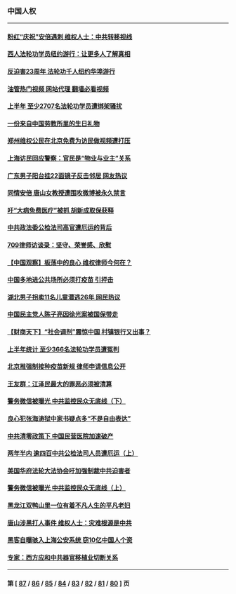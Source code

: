 ### 中国人权
---
#### [粉红“庆祝”安倍遇刺 维权人士：中共转移视线](../../pages/ncid278/n13778704.md?07120845) 
#### [西人法轮功学员纽约游行：让更多人了解真相](../../pages/ncid278/n13778030.md?07120845) 
#### [反迫害23周年 法轮功千人纽约华埠游行](../../pages/ncid278/n13777927.md?07120845) 
#### [油管热门视频 网站代理 翻墙必看视频](http://209.222.30.114:81/youtube.html?07120845)
#### [上半年 至少2707名法轮功学员遭绑架骚扰](../../pages/ncid278/n13776397.md?07120845) 
#### [一份来自中国劳教所里的生日礼物](../../pages/ncid278/n13777122.md?07120845) 
#### [郑州维权公民在北京免费为访民做视频遭打压](../../pages/ncid278/n13777238.md?07120845) 
#### [上海访民回应警察：官民是“物业与业主”关系](../../pages/ncid278/n13777046.md?07120845) 
#### [广东男子阳台挂22面镜子反击邻居 网友热议](../../pages/ncid278/n13777031.md?07120845) 
#### [同情安倍 唐山女教授遭围攻微博被永久禁言](../../pages/ncid278/n13776964.md?07120845) 
#### [吁“大病免费医疗”被抓  胡新成取保获释](../../pages/ncid278/n13776806.md?07120845) 
#### [中共政法委公检法司高官遭厄运的背后](../../pages/ncid278/n13774880.md?07120845) 
#### [709律师访谈录：坚守、荣誉感、欣慰](../../pages/ncid278/n13776376.md?07120845) 
#### [【中国观察】板荡中的良心 维权律师今何在？](../../pages/ncid278/n13775584.md?07120845) 
#### [中国多地进公共场所必须打疫苗 引抨击](../../pages/ncid278/n13776384.md?07120845) 
#### [湖北男子拐卖11名儿童潜逃26年 网民热议](../../pages/ncid278/n13776304.md?07120845) 
#### [中国民主党人陈子亮因徐光案被国保带走](../../pages/ncid278/n13776286.md?07120845) 
#### [【财商天下】“社会调剂”震惊中国 村镇银行又出事？](../../pages/ncid278/n13775860.md?07120845) 
#### [上半年统计 至少366名法轮功学员遭冤判](../../pages/ncid278/n13775603.md?07120845) 
#### [北京推强制接种疫苗新规 律师申请信息公开](../../pages/ncid278/n13775519.md?07120845) 
#### [王友群：江泽民最大的罪恶必须被清算](../../pages/ncid278/n13775167.md?07120845) 
#### [警务微信被曝光 中共监控民众无底线（下）](../../pages/ncid278/n13774421.md?07120845) 
#### [良心犯张海涛狱中家书疑点多“不是自由表达”](../../pages/ncid278/n13775029.md?07120845) 
#### [中共清零政策下 中国民营医院加速破产](../../pages/ncid278/n13774881.md?07120845) 
#### [两年半内 逾四百中共公检法司人员遭厄运（上）](../../pages/ncid278/n13767733.md?07120845) 
#### [美国华府法轮大法协会吁加强制裁中共迫害者](../../pages/ncid278/n13774396.md?07120845) 
#### [警务微信被曝光 中共监控民众无底线（上）](../../pages/ncid278/n13774420.md?07120845) 
#### [黑龙江双鸭山里一位有着不凡人生的平凡老妇](../../pages/ncid278/n13774224.md?07120845) 
#### [唐山涉黑打人事件 维权人士：灾难根源是中共](../../pages/ncid278/n13773534.md?07120845) 
#### [黑客自曝骇入上海公安系统 窃10亿中国人个资](../../pages/ncid278/n13773395.md?07120845) 
#### [专家：西方应和中共器官移植业切断关系](../../pages/ncid278/n13772828.md?07120845) 

---
#### 第 [ [87](./87.md?07120845) / [86](./86.md?07120845) / [85](./85.md?07120845) / [84](./84.md?07120845) / [83](./83.md?07120845) / [82](./82.md?07120845) / [81](./81.md?07120845) / [80](./80.md?07120845) ] 页
